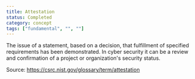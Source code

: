 ```yaml
---
title: Attestation
status: Completed
category: concept
tags: ["fundamental", "", ""]
---
```


The issue of a statement, based on a decision, that fulfillment of specified requirements has been demonstrated. In cyber security it can be a review and confirmation of a project or organization's security status.

Source: https://csrc.nist.gov/glossary/term/attestation